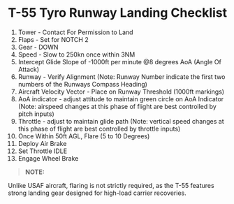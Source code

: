 # T-55 Tyro Runway Landing Checklist

1. Tower - Contact For Permission to Land
2. Flaps - Set for NOTCH 2
3. Gear - DOWN
4. Speed - Slow to 250kn once within 3NM
5. Intercept Glide Slope of -1000ft per minute @8 degrees AoA (Angle Of Attack)
6. Runway - Verify Alignment (Note: Runway Number indicate the first two numbers of the Runways Compass Heading)
7. Aircraft Velocity Vector - Place on Runway Threshold (1000ft markings)
8. AoA indicator - adjust attitude to maintain green circle on AoA Indicator (Note: airspeed changes at this phase of flight are best controlled by pitch inputs)
9. Throttle - adjust to maintain glide path (Note: vertical speed changes at this phase of flight are best controlled by throttle inputs)
10. Once Within 50ft AGL, Flare (5 to 10 Degrees)
11. Deploy Air Brake
12. Set Throttle IDLE
13. Engage Wheel Brake

> **NOTE:**

<div class="border-s-4 border-green-500 ps-4 mb-5">
    Unlike USAF aircraft, flaring is not strictly required, as the T-55 features strong landing gear designed for high-load carrier recoveries.

</div>
